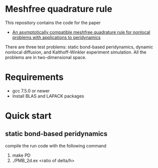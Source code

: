 # Meshfree quadrature rule
This repository contains the code for the paper 

* [An asymptotically compatible meshfree quadrature rule for nonlocal problems with applications to peridynamics](https://www.sciencedirect.com/science/article/pii/S004578251830402X)

There are three test problems: static bond-based peridynamics, dynamic nonlocal diffusion, and Kalthoff-Winkler experiment simulation. All the problems are in two-dimensional space.

# Requirements
* gcc 7.5.0 or newer
* Install BLAS and LAPACK packages

# Quick start
## static bond-based peridynamics

compile the run code with the following command 

1. make PD
2. ./PMB_2d.ex <number of particles><ratio of delta/h><random perturbation coeffcient>





